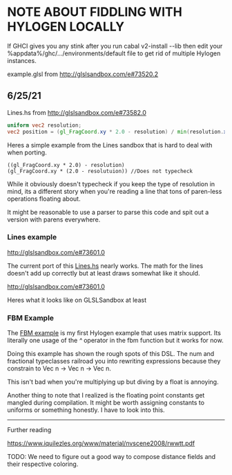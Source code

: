# NOTE ABOUT FIDDLING WITH HYLOGEN LOCALLY

If GHCI gives you any stink after you run cabal v2-install --lib then edit your %appdata%/ghc/.../environments/default file to get rid of multiple Hylogen instances.

example.glsl from http://glslsandbox.com/e#73520.2

## 6/25/21
Lines.hs from http://glslsandbox.com/e#73582.0

```glsl
uniform vec2 resolution;
vec2 position = (gl_FragCoord.xy * 2.0 - resolution) / min(resolution.x, resolution.y);
```

Heres a simple example from the Lines sandbox that is hard to deal with when porting.

```
((gl_FragCoord.xy * 2.0) - resolution)
(gl_FragCoord.xy * (2.0 - resolutuion)) //Does not typecheck
```

While it obviously doesn't typecheck if you keep the type of resolution in mind, its a different story when you're reading a line that tons of paren-less operations floating about.

It might be reasonable to use a parser to parse this code and spit out a version with parens everywhere.

### Lines example

http://glslsandbox.com/e#73601.0

The current port of this [Lines.hs](app/Lines.hs) nearly works. The math for the lines doesn't add up correctly but at least draws somewhat like it should.

http://glslsandbox.com/e#73601.0

Heres what it looks like on GLSLSandbox at least

### FBM Example

The [FBM example](app/fbm.hs) is my first Hylogen example that uses matrix support. Its literally one usage of the *^* operator in the fbm function but it works for now.

Doing this example has shown the rough spots of this DSL. The num and fractional typeclasses railroad you into rewriting expressions because they constrain to Vec n -> Vec n -> Vec n.

This isn't bad when you're multiplying up but diving by a float is annoying.

Another thing to note that I realized is the floating point constants get mangled during compilation. It might be worth assigning constants to uniforms or something honestly. I have to look into this.

----

Further reading

https://www.iquilezles.org/www/material/nvscene2008/rwwtt.pdf

TODO: We need to figure out a good way to compose distance fields and their respective coloring.
